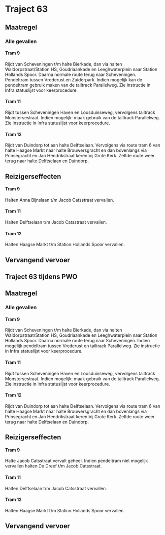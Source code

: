 # Traject 63
## Maatregel
### Alle gevallen

#### Tram 9
Rijdt van Scheveningen t/m halte Bierkade, dan via halten Waldorpstraat/Station HS, Goudriaankade en Leeghwaterplein naar Station Hollands Spoor. Daarna normale route terug naar Scheveningen.
Pendeltram tussen Vrederust en Zuiderpark.
Indien mogelijk kan de pendeltram gebruik maken van de tailtrack Parallelweg. Zie instructie in Infra statuslijst voor keerprocedure.

#### Tram 11
Rijdt tussen Scheveningen Haven en Loosduinseweg, vervolgens tailtrack Monstersestraat. Indien mogelijk: maak gebruik van de tailtrack Parallelweg. Zie instructie in Infra statuslijst voor keerprocedure.

#### Tram 12
Rijdt van Duindorp tot aan halte Delftselaan. Vervolgens via route tram 6 van halte Haagse Markt naar halte Brouwersgracht en dan bovenlangs via Prinsegracht en Jan Hendrikstraat keren bij Grote Kerk. Zelfde route weer terug naar halte Delftselaan en Duindorp.

## Reizigerseffecten

#### Tram 9
Halten Anna Bijnslaan t/m Jacob Catsstraat vervallen.

#### Tram 11
Halten Delftselaan t/m Jacob Catsstraat vervallen. 

#### Tram 12
Halten Haagse Markt t/m Station Hollands Spoor vervallen.

## Vervangend vervoer

## Traject 63 tijdens PWO
## Maatregel
### Alle gevallen

#### Tram 9
Rijdt van Scheveningen t/m halte Bierkade, dan via halten Waldorpstraat/Station HS, Goudriaankade en Leeghwaterplein naar Station Hollands Spoor. Daarna normale route terug naar Scheveningen.
Indien mogelijk pendeltram tussen Vrederust en tailtrack Parallelweg. Zie instructie in Infra statuslijst voor keerprocedure.

#### Tram 11
Rijdt tussen Scheveningen Haven en Loosduinseweg, vervolgens tailtrack Monstersestraat. Indien mogelijk: maak gebruik van de tailtrack Parallelweg. Zie instructie in Infra statuslijst voor keerprocedure.

#### Tram 12
Rijdt van Duindorp tot aan halte Delftselaan. Vervolgens via route tram 6 van halte Haagse Markt naar halte Brouwersgracht en dan bovenlangs via Prinsegracht en Jan Hendrikstraat keren bij Grote Kerk. Zelfde route weer terug naar halte Delftselaan en Duindorp.

## Reizigerseffecten

#### Tram 9
Halte Jacob Catsstraat vervalt geheel. 
Indien pendeltram niet mogelijk vervallen halten De Dreef t/m Jacob Catsstraat.

#### Tram 11
Halten Delftselaan t/m Jacob Catsstraat vervallen. 

#### Tram 12
Halten Haagse Markt t/m Station Hollands Spoor vervallen.

## Vervangend vervoer
